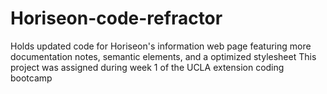 # Horiseon-code-refractor
Holds updated code for Horiseon's information web page featuring more documentation notes, semantic elements, and a optimized stylesheet
This project was assigned during week 1 of the UCLA extension coding bootcamp
